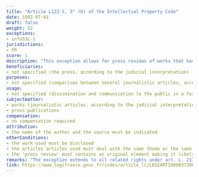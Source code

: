 ```yaml
---
title: "Article L122-5, 3° (b) of the Intellectual Property Code"
date: 1992-07-01
draft: false
weight: 52
exceptions:
- info53c-1
jurisdictions:
- FR
score: 1
description: "This exception allows for press reviews of works that have been disclosed. The concept of a 'press review' is construed entirely by way of judicial interpretation of a very laconic norm and requires the allowed use to: (i) be only in a form of a journalistic column produced by a press publisher; (ii) represent a comparison between several journalistic articles reproduced in full or in part; (iii) which articles deal with the same theme or the same event; (iv) as long as the 'press review' contains an original element making it likely to in turn be the subject of a quotation in another press review. The name of the author and the source must be indicated." 
beneficiaries:
- not specified (the press, according to the judicial interpretation)
purposes: 
- not specified (comparison between several journalistic articles, according to the judicial interpretation)
usage:
- not specified (dissimination and communication to the public in a form of a journalistic column produced by a press publisher, according to the judicial interpretation)
subjectmatter:
- works (journalistic articles, according to the judicial interpretation)
- press publications
compensation:
- no compensation required
attribution: 
- the name of the author and the source must be indicated
otherConditions: 
- the work used must be disclosed
- the articles articles used must deal with the same theme or the same event
- the 'press review' must contains an original element making it likely to in turn be the subject of a quotation in another press review
remarks: "The exception extends to all related rights under art. L. 211-3, 3° IPC. However, the judicial interpretation seems to hinder its application to other subject matter, such as performances, phonograms, film fixations and broadcasts."
link: https://www.legifrance.gouv.fr/codes/article_lc/LEGIARTI000037388886/
---
```

